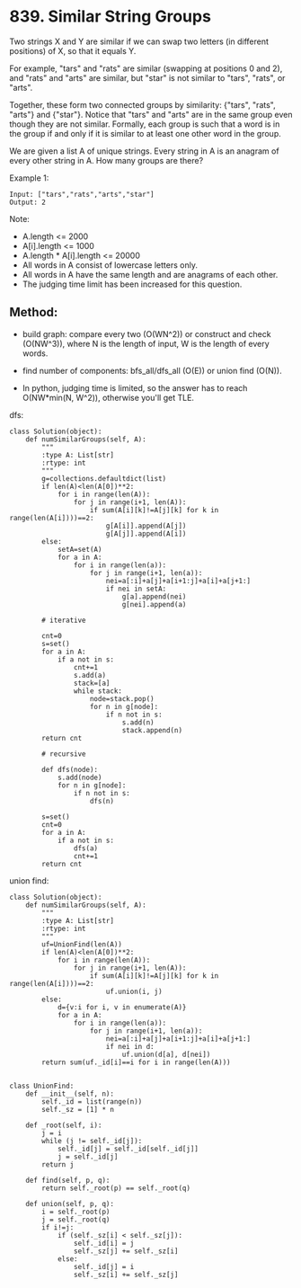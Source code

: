 # 839. Similar String Groups

Two strings X and Y are similar if we can swap two letters (in different positions) of X, so that it equals Y.

For example, "tars" and "rats" are similar (swapping at positions 0 and 2), and "rats" and "arts" are similar, but "star" is not similar to "tars", "rats", or "arts".

Together, these form two connected groups by similarity: {"tars", "rats", "arts"} and {"star"}.  Notice that "tars" and "arts" are in the same group even though they are not similar.  Formally, each group is such that a word is in the group if and only if it is similar to at least one other word in the group.

We are given a list A of unique strings.  Every string in A is an anagram of every other string in A.  How many groups are there?

Example 1:

    Input: ["tars","rats","arts","star"]
    Output: 2

Note:

- A.length <= 2000
- A[i].length <= 1000
- A.length * A[i].length <= 20000
- All words in A consist of lowercase letters only.
- All words in A have the same length and are anagrams of each other.
- The judging time limit has been increased for this question.

## Method:

- build graph: compare every two (O(WN^2)) or construct and check (O(NW^3)),
where N is the length of input, W is the length of every words.

- find number of components: bfs_all/dfs_all (O(E)) or union find (O(N)).

- In python, judging time is limited, so the answer has to reach O(NW*min(N, W^2)), otherwise you'll get TLE.

dfs:

    class Solution(object):
        def numSimilarGroups(self, A):
            """
            :type A: List[str]
            :rtype: int
            """
            g=collections.defaultdict(list)
            if len(A)<len(A[0])**2:
                for i in range(len(A)):
                    for j in range(i+1, len(A)):
                        if sum(A[i][k]!=A[j][k] for k in range(len(A[i])))==2:
                            g[A[i]].append(A[j])
                            g[A[j]].append(A[i])
            else:
                setA=set(A)
                for a in A:
                    for i in range(len(a)):
                        for j in range(i+1, len(a)):
                            nei=a[:i]+a[j]+a[i+1:j]+a[i]+a[j+1:]
                            if nei in setA:
                                g[a].append(nei)
                                g[nei].append(a)
            
            # iterative
                    
            cnt=0
            s=set()
            for a in A:
                if a not in s:
                    cnt+=1
                    s.add(a)
                    stack=[a]
                    while stack:
                        node=stack.pop()
                        for n in g[node]:
                            if n not in s:
                                s.add(n)
                                stack.append(n)
            return cnt
            
            # recursive
            
            def dfs(node):
                s.add(node)
                for n in g[node]:
                    if n not in s:
                        dfs(n)
                        
            s=set()
            cnt=0
            for a in A:
                if a not in s:
                    dfs(a)
                    cnt+=1
            return cnt
                            
union find:

    class Solution(object):
        def numSimilarGroups(self, A):
            """
            :type A: List[str]
            :rtype: int
            """
            uf=UnionFind(len(A))
            if len(A)<len(A[0])**2:
                for i in range(len(A)):
                    for j in range(i+1, len(A)):
                        if sum(A[i][k]!=A[j][k] for k in range(len(A[i])))==2:
                            uf.union(i, j)
            else:
                d={v:i for i, v in enumerate(A)}
                for a in A:
                    for i in range(len(a)):
                        for j in range(i+1, len(a)):
                            nei=a[:i]+a[j]+a[i+1:j]+a[i]+a[j+1:]
                            if nei in d:
                                uf.union(d[a], d[nei])
            return sum(uf._id[i]==i for i in range(len(A)))
                        
            
    class UnionFind:
        def __init__(self, n):
            self._id = list(range(n))
            self._sz = [1] * n
    
        def _root(self, i):
            j = i
            while (j != self._id[j]):
                self._id[j] = self._id[self._id[j]]
                j = self._id[j]
            return j
    
        def find(self, p, q):
            return self._root(p) == self._root(q)
    
        def union(self, p, q):
            i = self._root(p)
            j = self._root(q)
            if i!=j:
                if (self._sz[i] < self._sz[j]):
                    self._id[i] = j
                    self._sz[j] += self._sz[i]
                else:
                    self._id[j] = i
                    self._sz[i] += self._sz[j]	
                            